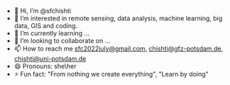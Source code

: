 - 👋 Hi, I’m @sfchishti
- 👀 I’m interested in remote sensing, data analysis, machine learning, big data, GIS and coding.
- 🌱 I’m currently learning ...
- 💞️ I’m looking to collaborate on ...
- 📫 How to reach me sfc2022july@gmail.com, chishti@gfz-potsdam.de, chishti@uni-potsdam.de
- 😄 Pronouns: she\her
- ⚡ Fun fact: "From nothing we create everything", "Learn by doing"

<!---
sfchishti/sfchishti is a ✨ special ✨ repository because its `README.md` (this file) appears on your GitHub profile.
You can click the Preview link to take a look at your changes.
--->
